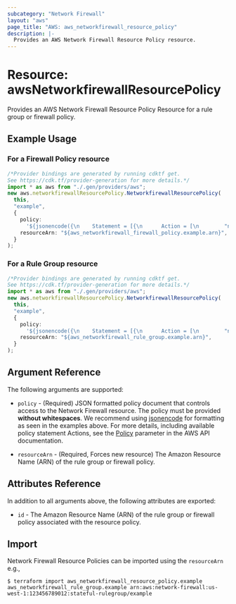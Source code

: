 ```yaml
---
subcategory: "Network Firewall"
layout: "aws"
page_title: "AWS: aws_networkfirewall_resource_policy"
description: |-
  Provides an AWS Network Firewall Resource Policy resource.
---
```


# Resource: awsNetworkfirewallResourcePolicy

Provides an AWS Network Firewall Resource Policy Resource for a rule group or firewall policy.

## Example Usage

### For a Firewall Policy resource

```typescript
/*Provider bindings are generated by running cdktf get.
See https://cdk.tf/provider-generation for more details.*/
import * as aws from "./.gen/providers/aws";
new aws.networkfirewallResourcePolicy.NetworkfirewallResourcePolicy(
  this,
  "example",
  {
    policy:
      '${jsonencode({\n    Statement = [{\n      Action = [\n        "network-firewall:ListFirewallPolicies",\n        "network-firewall:CreateFirewall",\n        "network-firewall:UpdateFirewall",\n        "network-firewall:AssociateFirewallPolicy"\n      ]\n      Effect   = "Allow"\n      Resource = aws_networkfirewall_firewall_policy.example.arn\n      Principal = {\n        AWS = "arn:aws:iam::123456789012:root"\n      }\n    }]\n    Version = "2012-10-17"\n  })}',
    resourceArn: "${aws_networkfirewall_firewall_policy.example.arn}",
  }
);

```

### For a Rule Group resource

```typescript
/*Provider bindings are generated by running cdktf get.
See https://cdk.tf/provider-generation for more details.*/
import * as aws from "./.gen/providers/aws";
new aws.networkfirewallResourcePolicy.NetworkfirewallResourcePolicy(
  this,
  "example",
  {
    policy:
      '${jsonencode({\n    Statement = [{\n      Action = [\n        "network-firewall:ListRuleGroups",\n        "network-firewall:CreateFirewallPolicy",\n        "network-firewall:UpdateFirewallPolicy"\n      ]\n      Effect   = "Allow"\n      Resource = aws_networkfirewall_rule_group.example.arn\n      Principal = {\n        AWS = "arn:aws:iam::123456789012:root"\n      }\n    }]\n    Version = "2012-10-17"\n  })}',
    resourceArn: "${aws_networkfirewall_rule_group.example.arn}",
  }
);

```

## Argument Reference

The following arguments are supported:

*   `policy` - (Required) JSON formatted policy document that controls access to the Network Firewall resource. The policy must be provided **without whitespaces**.  We recommend using [jsonencode](https://www.terraform.io/docs/configuration/functions/jsonencode.html) for formatting as seen in the examples above. For more details, including available policy statement Actions, see the [Policy](https://docs.aws.amazon.com/network-firewall/latest/APIReference/API_PutResourcePolicy.html#API_PutResourcePolicy_RequestSyntax) parameter in the AWS API documentation.

*   `resourceArn` - (Required, Forces new resource) The Amazon Resource Name (ARN) of the rule group or firewall policy.

## Attributes Reference

In addition to all arguments above, the following attributes are exported:

* `id` - The Amazon Resource Name (ARN) of the rule group or firewall policy associated with the resource policy.

## Import

Network Firewall Resource Policies can be imported using the `resourceArn` e.g.,

```console
$ terraform import aws_networkfirewall_resource_policy.example aws_networkfirewall_rule_group.example arn:aws:network-firewall:us-west-1:123456789012:stateful-rulegroup/example
```
